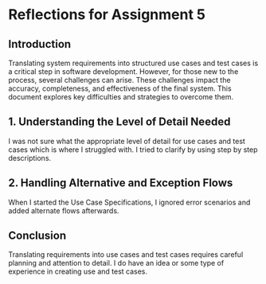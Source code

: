 # Reflections for Assignment 5

## Introduction
Translating system requirements into structured use cases and test cases is a critical step in software development. However, for those new to the process, several challenges can arise. These challenges impact the accuracy, completeness, and effectiveness of the final system. This document explores key difficulties and strategies to overcome them.

## 1. Understanding the Level of Detail Needed
I was not sure what the appropriate level of detail for use cases and test cases which is where I struggled with. I tried to clarify by using step by step descriptions. 

## 2. Handling Alternative and Exception Flows
When I started the Use Case Specifications, I ignored error scenarios and added alternate flows afterwards.

## Conclusion
Translating requirements into use cases and test cases requires careful planning and attention to detail. I do have an idea or some type of experience in creating use and test cases. 
